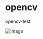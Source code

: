 # opencv
opencv-test

![image](https://user-images.githubusercontent.com/12512309/71172578-eed26180-22a3-11ea-8cce-c2c9b4928f93.png)
